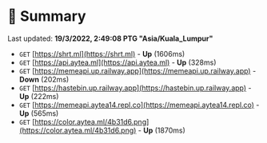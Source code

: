 # 📖 Summary
Last updated: **19/3/2022, 2:49:08 PTG "Asia/Kuala_Lumpur"**

- `GET` [https://shrt.ml](https://shrt.ml) - **Up** (1606ms)
- `GET` [https://api.aytea.ml](https://api.aytea.ml) - **Up** (328ms)
- `GET` [https://memeapi.up.railway.app](https://memeapi.up.railway.app) - **Down** (202ms)
- `GET` [https://hastebin.up.railway.app](https://hastebin.up.railway.app) - **Up** (222ms)
- `GET` [https://memeapi.aytea14.repl.co](https://memeapi.aytea14.repl.co) - **Up** (565ms)
- `GET` [https://color.aytea.ml/4b31d6.png](https://color.aytea.ml/4b31d6.png) - **Up** (1870ms)
